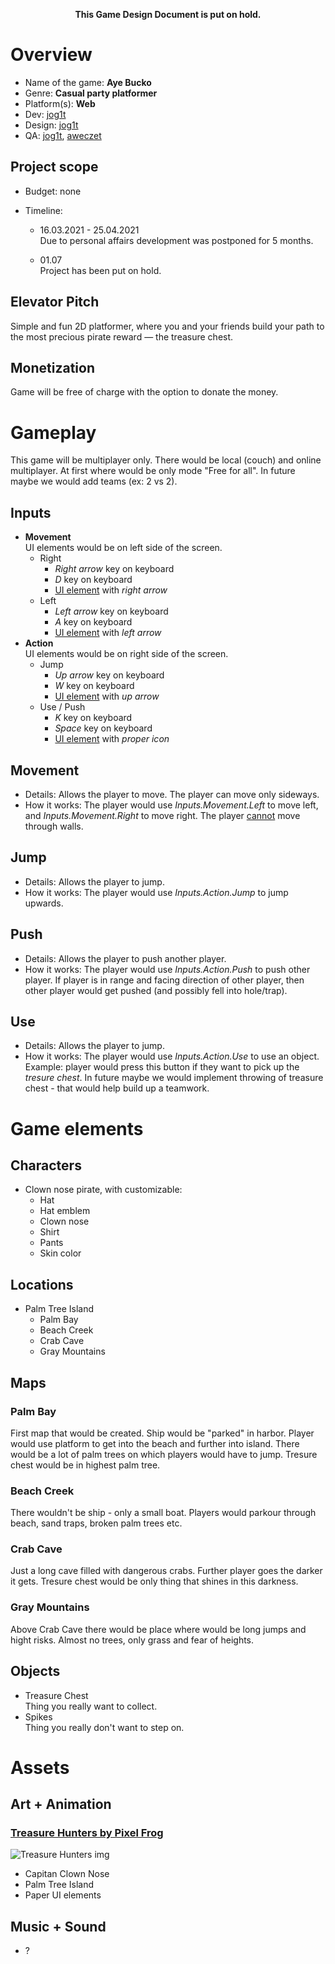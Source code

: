 <p align="center"><b>This Game Design Document is put on hold.</b></p>

# Overview

* Name of the game: **Aye Bucko**
* Genre: **Casual party platformer**
* Platform(s): **Web**
* Dev: [jog1t](https://github.com/jog1t)
* Design: [jog1t](https://github.com/jog1t)
* QA: [jog1t](https://github.com/jog1t), [aweczet](https://github.com/aweczet)

## Project scope

* Budget: none

* Timeline: 

  * 16.03.2021 - 25.04.2021<br>
    Due to personal affairs development was postponed for 5 months.

  * 01.07<br>
    Project has been put on hold.

## Elevator Pitch

Simple and fun 2D platformer, where you and your friends build your path to the most precious pirate reward — the treasure chest.

## Monetization

Game will be free of charge with the option to donate the money.

# Gameplay

This game will be multiplayer only. There would be local (couch) and online multiplayer. At first where would be only mode "Free for all". In future maybe we would add teams (ex: 2 vs 2).

## Inputs

- **Movement**<br>
  UI elements would be on left side of the screen.
  - Right
    - *Right arrow* key on keyboard
    - *D* key on keyboard
    - <u>UI element</u> with *right arrow*
  - Left
    - *Left arrow* key on keyboard
    - *A* key on keyboard
    - <u>UI element</u> with *left arrow*
- **Action**<br>
  UI elements would be on right side of the screen.
  - Jump
    - *Up arrow* key on keyboard
    - *W* key on keyboard
    - <u>UI element</u> with *up arrow*
  - Use / Push
    - *K* key on keyboard
    - *Space* key on keyboard
    - <u>UI element</u> with *proper icon*

## Movement

* Details: Allows the player to move. The player can move only sideways.
* How it works: The player would use *Inputs.Movement.Left* to move left, and *Inputs.Movement.Right* to move right. The player <u>cannot</u> move through walls.

## Jump

* Details: Allows the player to jump.
* How it works: The player would use *Inputs.Action.Jump* to jump upwards.

## Push

* Details: Allows the player to push another player.
* How it works: The player would use *Inputs.Action.Push* to push other player. If player is in range and facing direction of other player, then other player would get pushed (and possibly fell into hole/trap).

## Use

* Details: Allows the player to jump.
* How it works: The player would use *Inputs.Action.Use* to use an object. Example: player would press this button if they want to pick up the *tresure chest*.
  In future maybe we would implement throwing of treasure chest - that would help build up a teamwork.

# Game elements

## Characters

* Clown nose pirate, with customizable:
  * Hat
  * Hat emblem
  * Clown nose
  * Shirt
  * Pants
  * Skin color

## Locations

* Palm Tree Island
  * Palm Bay
  * Beach Creek
  * Crab Cave
  * Gray Mountains

## Maps

### Palm Bay

First map that would be created. Ship would be "parked" in harbor. Player would use platform to get into the beach and further into island. There would be a lot of palm trees on which players would have to jump. Tresure chest would be in highest palm tree.

### Beach Creek

There wouldn't be ship - only a small boat. Players would parkour through beach, sand traps, broken palm trees etc.

### Crab Cave

Just a long cave filled with dangerous crabs. Further player goes the darker it gets. Tresure chest would be only thing that shines in this darkness.

### Gray Mountains

Above Crab Cave there would be place where would be long jumps and hight risks. Almost no trees, only grass and fear of heights.

## Objects

* Treasure Chest <br>Thing you really want to collect.
* Spikes<br>
  Thing you really don't want to step on.

# Assets

## Art + Animation

### [Treasure Hunters by Pixel Frog](https://pixelfrog-assets.itch.io/treasure-hunters)

![Treasure Hunters img](https://trello-attachments.s3.amazonaws.com/5eda79b9fa9bcf7a091d7f49/608bf37494a7bf38b74d5e31/dcdcc47702f4ee0bc90a2e96064cdbae/image.png)

  * Capitan Clown Nose
  * Palm Tree Island
  * Paper UI elements

## Music + Sound

* ?
